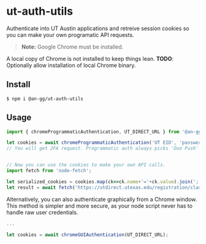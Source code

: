 # ut-auth-utils

Authenticate into UT Austin applications and retreive session cookies so you can make your own programatic API requests.

> **Note:** Google Chrome must be installed. 

A local copy of Chrome is not installed to keep things lean. **TODO**: Optionally allow installation of local Chrome binary.

## Install

`$ npm i @an-gg/ut-auth-utils`

## Usage

```ts
import { chromeProgrammaticAuthentication, UT_DIRECT_URL } from '@an-gg/ut-auth-utils'

let cookies = await chromeProgrammaticAuthentication('UT EID', 'password', UT_DIRECT_URL);
// You will get 2FA request. Programmatic auth always picks 'Duo Push' as factor


// Now you can use the cookies to make your own API calls.
import fetch from 'node-fetch';

let serialized_cookies = cookies.map(ck=>ck.name+'='+ck.value).join('; ')
let result = await fetch('https://utdirect.utexas.edu/registration/classlist.WBX', { headers: { cookie:serialized_cookies } });
```

Alternatively, you can also authenticate graphically from a Chrome window. This method is simpler and more secure, as your node script never has to handle raw user credentials.

```ts
...

let cookies = await chromeGUIAuthentication(UT_DIRECT_URL);

```


